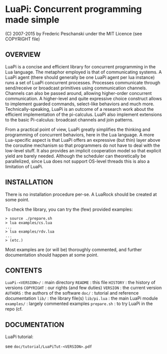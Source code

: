 LuaPi: Concurrent programming made simple
=========================================

(C) 2007-2015 by Frederic Peschanski under the MIT Licence
(see COPYRIGHT file)

## OVERVIEW ##

LuaPi is a concise and efficient library for concurrent programming in the Lua language.
The metaphor employed is that of communicating systems. A LuaPi agent (there should generally
 be one LuaPi agent per lua instance) runs a set of LuaPi concurrent processes.
Processes communicate through send/receive or broadcast primitives using communication channels. 
Channels can also be passed around, allowing higher-order concurrent communication.
A higher-level and quite expressive choice construct allows to implement guarded commands, 
select-like behaviors and much more. Technically-speaking, LuaPi is an outcome of a research
work about the efficient implementation of the pi-calculus. LuaPi also implement extensions
 to the basic Pi-calculus: broadcast channels and join patterns.

From a practical point of view, LuaPi greatly simplifies the thinking and programming of concurrent
 behaviors, here in the Lua language. A more Lua-specific aspect is that LuaPi offers an expressive
(but thin) layer above the coroutine mechanism so that programmers do not have to deal with the 
low-level stuff. It also provides an implicit cooperation model so that explicit yield are barely needed.
Although the scheduler can theoretically be parallelized, since Lua does not support OS-level threads this
 is also a limitation of LuaPi.

## INSTALLATION ##

There is no installation procedure per-se. A LuaRock should be created at some point.

To check the library, you can try the (few) provided examples:

    > source ./prepare.sh
    > lua examples/cs.lua
    ...
    > lua examples/rdv.lua
    ...
    > (etc.)

Most examples are (or will be) thoroughly commented, and further documentation should happen
at some point.

## CONTENTS ##

`LuaPi-<VERSION>/`  :  main directory
   `README` : this file
   `HISTORY` : the history of versions
   `COPYRIGHT` : our rights (and few duties)
   `VERSION` : the current version
   `AUTHORS` : the authors of the software
   `doc/` : tutorial and reference documentation
   `lib/` : the library file(s)
   `lib/pi.lua` : the main LuaPi module
   `examples/` : largely commented examples
   `prepare.sh` : to try LuaPi in the repo (cf.

## DOCUMENTATION ##

LuaPi tutorial:

see `doc/tutorial/LuaPiTut-<VERSION>.pdf`
